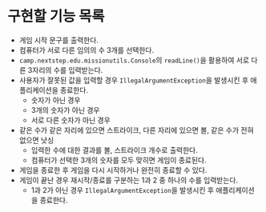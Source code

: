 # 구현할 기능 목록

- 게임 시작 문구를 출력한다.
- 컴퓨터가 서로 다른 임의의 수 3개를 선택한다.
- `camp.nextstep.edu.missionutils.Console`의 `readLine()`을 활용하여 서로 다른 3자리의 수를 입력받는다.
- 사용자가 잘못된 값을 입력할 경우 `IllegalArgumentException`을 발생시킨 후 애플리케이션을 종료한다.
    - 숫자가 아닌 경우
    - 3개의 숫자가 아닌 경우
    - 서로 다른 숫자가 아닌 경우
- 같은 수가 같은 자리에 있으면 스트라이크, 다른 자리에 있으면 볼, 같은 수가 전혀 없으면 낫싱
    - 입력한 수에 대한 결과를 볼, 스트라이크 개수로 출력한다.
    - 컴퓨터가 선택한 3개의 숫자를 모두 맞히면 게임이 종료된다.
- 게임을 종료한 후 게임을 다시 시작하거나 완전히 종료할 수 있다.
- 게임이 끝난 경우 재시작/종료를 구분하는 1과 2 중 하나의 수를 입력받는다.
    - 1과 2가 아닌 경우 `IllegalArgumentException`을 발생시킨 후 애플리케이션을 종료한다.
